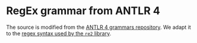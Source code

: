 # RegEx grammar from ANTLR 4

The source is modified from the [ANTLR 4 grammars repository](https://github.com/antlr/grammars-v4/tree/af3d5f7397685bfead506defe96643d3971abbbd/xsd-regex). We adapt it to the [regex syntax used by the `re2` library](https://github.com/google/re2/wiki/Syntax).

